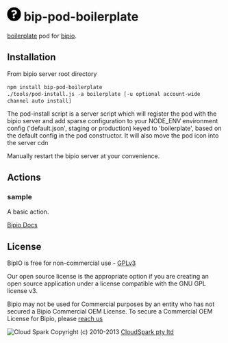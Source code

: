 ![Boilerplate](boilerplate.png) bip-pod-boilerplate
=======

<a href="http://en.wikipedia.org/wiki/Boilerplate_(text)">boilerplate</a> pod for [bipio](https://bip.io).  

## Installation

From bipio server root directory

    npm install bip-pod-boilerplate
    ./tools/pod-install.js -a boilerplate [-u optional account-wide channel auto install]

The pod-install script is a server script which will register the pod with the bipio server and add sparse
configuration to your NODE_ENV environment config ('default.json', staging or production)
keyed to 'boilerplate', based on the default config in the pod constructor.  It will also move the
pod icon into the server cdn

Manually restart the bipio server at your convenience.

## Actions

### sample

A basic action.

[Bipio Docs](https://bip.io/docs/pods/boilerplate)

## License

BipIO is free for non-commercial use - [GPLv3](http://www.gnu.org/copyleft/gpl.html)

Our open source license is the appropriate option if you are creating an open source application under a license compatible with the GNU GPL license v3. 

Bipio may not be used for Commercial purposes by an entity who has not secured a Bipio Commercial OEM License.  To secure a Commercial OEM License for Bipio,
please [reach us](mailto:enquiries@cloudspark.com.au)

![Cloud Spark](http://www.cloudspark.com.au/cdn/static/img/cs_logo.png "Cloud Spark - Rapid Web Stacks Built Beautifully")
Copyright (c) 2010-2013  [CloudSpark pty ltd](http://www.cloudspark.com.au)
